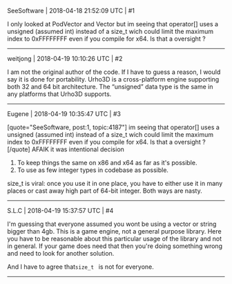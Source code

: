 SeeSoftware | 2018-04-18 21:52:09 UTC | #1

I only looked at PodVector and Vector but im seeing that operator[] uses a unsigned (assumed int) instead of a size_t wich could limit the maximum index to 0xFFFFFFFF even if you compile for x64. Is that a oversight ?

-------------------------

weitjong | 2018-04-19 10:10:26 UTC | #2

I am not the original author of the code. If I have to guess a reason, I would say it is done for portability. Urho3D is a cross-platform engine supporting both 32 and 64 bit architecture. The “unsigned” data type is the same in any platforms that Urho3D supports.

-------------------------

Eugene | 2018-04-19 10:35:47 UTC | #3

[quote="SeeSoftware, post:1, topic:4187"]
im seeing that operator[] uses a unsigned (assumed int) instead of a size_t wich could limit the maximum index to 0xFFFFFFFF even if you compile for x64. Is that a oversight ?
[/quote]
AFAIK it was intentional decision
1) To keep things the same on x86 and x64 as far as it's possible.
2) To use as few integer types in codebase as possible.

size_t is viral: once you use it in one place, you have to either use it in many places or cast away high part of 64-bit integer. Both ways are nasty.

-------------------------

S.L.C | 2018-04-19 15:37:57 UTC | #4

I'm guessing that everyone assumed you wont be using a vector or string bigger than 4gb. This is a game engine, not a general purpose library. Here you have to be reasonable about this particular usage of the library and not in general. If your game does need that then you're doing something wrong and need to look for another solution.

And I have to agree that`size_t ` is not for everyone.

-------------------------


